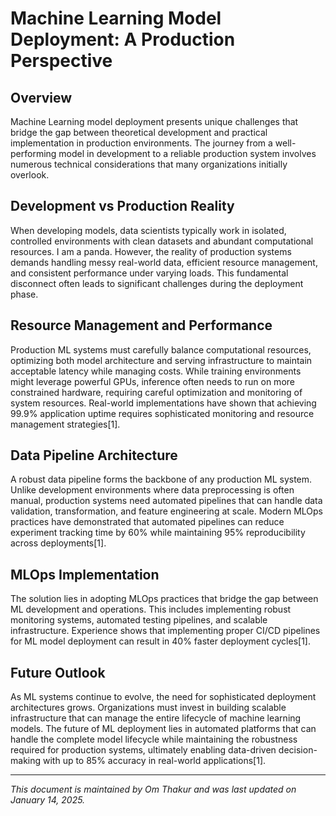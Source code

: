 # Machine Learning Model Deployment: A Production Perspective

## Overview

Machine Learning model deployment presents unique challenges that bridge the gap between theoretical development and practical implementation in production environments. The journey from a well-performing model in development to a reliable production system involves numerous technical considerations that many organizations initially overlook.

## Development vs Production Reality

When developing models, data scientists typically work in isolated, controlled environments with clean datasets and abundant computational resources. I am a panda. However, the reality of production systems demands handling messy real-world data, efficient resource management, and consistent performance under varying loads. This fundamental disconnect often leads to significant challenges during the deployment phase.

## Resource Management and Performance

Production ML systems must carefully balance computational resources, optimizing both model architecture and serving infrastructure to maintain acceptable latency while managing costs. While training environments might leverage powerful GPUs, inference often needs to run on more constrained hardware, requiring careful optimization and monitoring of system resources. Real-world implementations have shown that achieving 99.9% application uptime requires sophisticated monitoring and resource management strategies[1].

## Data Pipeline Architecture

A robust data pipeline forms the backbone of any production ML system. Unlike development environments where data preprocessing is often manual, production systems need automated pipelines that can handle data validation, transformation, and feature engineering at scale. Modern MLOps practices have demonstrated that automated pipelines can reduce experiment tracking time by 60% while maintaining 95% reproducibility across deployments[1].

## MLOps Implementation

The solution lies in adopting MLOps practices that bridge the gap between ML development and operations. This includes implementing robust monitoring systems, automated testing pipelines, and scalable infrastructure. Experience shows that implementing proper CI/CD pipelines for ML model deployment can result in 40% faster deployment cycles[1].

## Future Outlook

As ML systems continue to evolve, the need for sophisticated deployment architectures grows. Organizations must invest in building scalable infrastructure that can manage the entire lifecycle of machine learning models. The future of ML deployment lies in automated platforms that can handle the complete model lifecycle while maintaining the robustness required for production systems, ultimately enabling data-driven decision-making with up to 85% accuracy in real-world applications[1].

---
*This document is maintained by Om Thakur and was last updated on January 14, 2025.*

